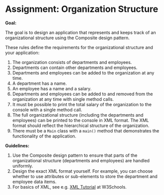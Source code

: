 # Assignment: Organization Structure

**Goal:**

The goal is to design an application that represents and keeps track of an organizational structure using the Composite design pattern.

These rules define the requirements for the organizational structure and your application:

1. The organization consists of departments and employees.
2. Departments can contain other departments and employees.
4. Departments and employees can be added to the organization at any time.
5. A department has a name.
6. An employee has a name and a salary.
5. Departments and employees can be added to and removed from the organization at any time with single method calls.
6. It must be possible to print the total salary of the organization to the console with a single method call.
7. The full organizational structure (including the departments and employees) can be printed to the console in XML format. The XML format should reflect the hierarchical structure of the organization.
8. There must be a `Main` class with a `main()` method that demonstrates the functionality of the application.


**Guidelines:**

1. Use the Composite design pattern to ensure that parts of the organizational structure (departments and employees) are handled uniformly.
2. Design the exact XML format yourself. For example, you can choose whether to use attributes or sub-elements to store the department and employee data items.
3. For basics of XML, see e.g. [XML Tutorial](https://www.w3schools.com/xml/default.asp) at W3Schools.


